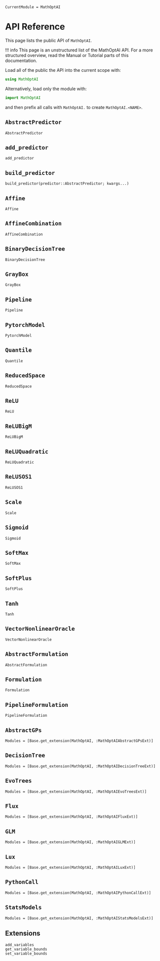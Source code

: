 ```@meta
CurrentModule = MathOptAI
```

# API Reference

This page lists the public API of `MathOptAI`.

!!! info
    This page is an unstructured list of the MathOptAI API. For a more
    structured overview, read the Manual or Tutorial parts of this
    documentation.

Load all of the public the API into the current scope with:
```julia
using MathOptAI
```
Alternatively, load only the module with:
```julia
import MathOptAI
```
and then prefix all calls with `MathOptAI.` to create `MathOptAI.<NAME>`.

## `AbstractPredictor`
```@docs
AbstractPredictor
```

## `add_predictor`
```@docs
add_predictor
```

## `build_predictor`
```@docs
build_predictor(predictor::AbstractPredictor; kwargs...)
```

## `Affine`
```@docs
Affine
```

## `AffineCombination`
```@docs
AffineCombination
```

## `BinaryDecisionTree`
```@docs
BinaryDecisionTree
```

## `GrayBox`
```@docs
GrayBox
```

## `Pipeline`
```@docs
Pipeline
```

## `PytorchModel`
```@docs
PytorchModel
```

## `Quantile`
```@docs
Quantile
```

## `ReducedSpace`
```@docs
ReducedSpace
```

## `ReLU`
```@docs
ReLU
```

## `ReLUBigM`
```@docs
ReLUBigM
```

## `ReLUQuadratic`
```@docs
ReLUQuadratic
```

## `ReLUSOS1`
```@docs
ReLUSOS1
```

## `Scale`
```@docs
Scale
```

## `Sigmoid`
```@docs
Sigmoid
```

## `SoftMax`
```@docs
SoftMax
```

## `SoftPlus`
```@docs
SoftPlus
```

## `Tanh`
```@docs
Tanh
```

## `VectorNonlinearOracle`
```@docs
VectorNonlinearOracle
```

## `AbstractFormulation`
```@docs
AbstractFormulation
```

## `Formulation`
```@docs
Formulation
```

## `PipelineFormulation`
```@docs
PipelineFormulation
```

## `AbstractGPs`
```@autodocs
Modules = [Base.get_extension(MathOptAI, :MathOptAIAbstractGPsExt)]
```

## `DecisionTree`
```@autodocs
Modules = [Base.get_extension(MathOptAI, :MathOptAIDecisionTreeExt)]
```

## `EvoTrees`
```@autodocs
Modules = [Base.get_extension(MathOptAI, :MathOptAIEvoTreesExt)]
```

## `Flux`
```@autodocs
Modules = [Base.get_extension(MathOptAI, :MathOptAIFluxExt)]
```

## `GLM`
```@autodocs
Modules = [Base.get_extension(MathOptAI, :MathOptAIGLMExt)]
```

## `Lux`
```@autodocs
Modules = [Base.get_extension(MathOptAI, :MathOptAILuxExt)]
```

## `PythonCall`
```@autodocs
Modules = [Base.get_extension(MathOptAI, :MathOptAIPythonCallExt)]
```

## `StatsModels`
```@autodocs
Modules = [Base.get_extension(MathOptAI, :MathOptAIStatsModelsExt)]
```

## Extensions

```@docs
add_variables
get_variable_bounds
set_variable_bounds
```
